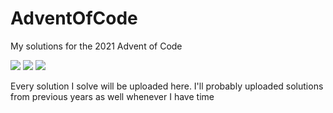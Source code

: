 # AdventOfCode
My solutions for the 2021 Advent of Code

![](https://img.shields.io/badge/day%20📅-12-blue)
![](https://img.shields.io/badge/stars%20⭐-11-yellow)
![](https://img.shields.io/badge/days%20completed-4-red)

Every solution I solve will be uploaded here. I'll probably uploaded solutions from previous years as well whenever I have time
